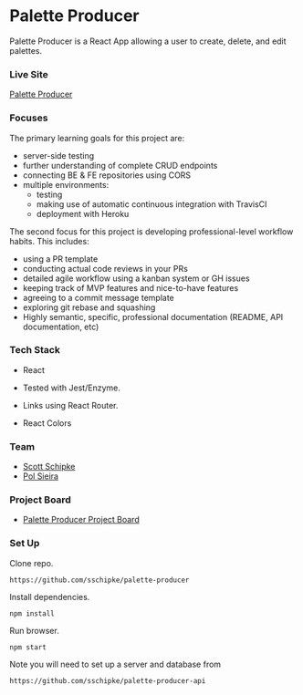 # Palette Producer

Palette Producer is a React App allowing a user to create, delete, and edit palettes.

### Live Site
[Palette Producer](https://palette-producer.herokuapp.com/)

### Focuses

The primary learning goals for this project are:

- server-side testing
- further understanding of complete CRUD endpoints
- connecting BE & FE repositories using CORS
- multiple environments:
  - testing
  - making use of automatic continuous integration with TravisCI
  - deployment with Heroku

The second focus for this project is developing professional-level workflow habits. This includes:

- using a PR template
- conducting actual code reviews in your PRs
- detailed agile workflow using a kanban system or GH issues
- keeping track of MVP features and nice-to-have features
- agreeing to a commit message template
- exploring git rebase and squashing
- Highly semantic, specific, professional documentation (README, API documentation, etc)

### Tech Stack

- React

- Tested with Jest/Enzyme.

- Links using React Router.

- React Colors

### Team

- [Scott Schipke](https://github.com/sschipke)
- [Pol Sieira](https://github.com/polsieira)

### Project Board
- [Palette Producer Project Board](https://github.com/users/sschipke/projects/2)

### Set Up

Clone repo.
```
https://github.com/sschipke/palette-producer
```
Install dependencies.
```
npm install
```
Run browser.
```
npm start
```

Note you will need to set up a server and database from
```
https://github.com/sschipke/palette-producer-api
```
